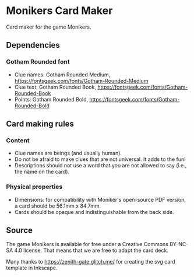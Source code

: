 # Monikers Card Maker
Card maker for the game Monikers.

## Dependencies
### Gotham Rounded font
* Clue names: Gotham Rounded Medium, https://fontsgeek.com/fonts/Gotham-Rounded-Medium
* Clue text: Gotham Rounded Book, https://fontsgeek.com/fonts/Gotham-Rounded-Book
* Points: Gotham Rounded Bold, https://fontsgeek.com/fonts/Gotham-Rounded-Bold

## Card making rules
### Content
* Clue names are beings (and usually human).
* Do not be afraid to make clues that are not universal. It adds to the fun!
* Descriptions should not use a word that you are not allowed to say (i.e., the name on the card).

### Physical properties
* Dimensions: for compatibility with Moniker's open-source PDF version, a card should be 56.1mm x 84.7mm.
* Cards should be opaque and indistinguishable from the back side.

## Source
The game Monikers is available for free under a Creative Commons BY-NC-SA 4.0 license. That means that we are free to adapt the card deck.

Many thanks to https://zenith-gate.glitch.me/ for creating the svg card template in Inkscape.
